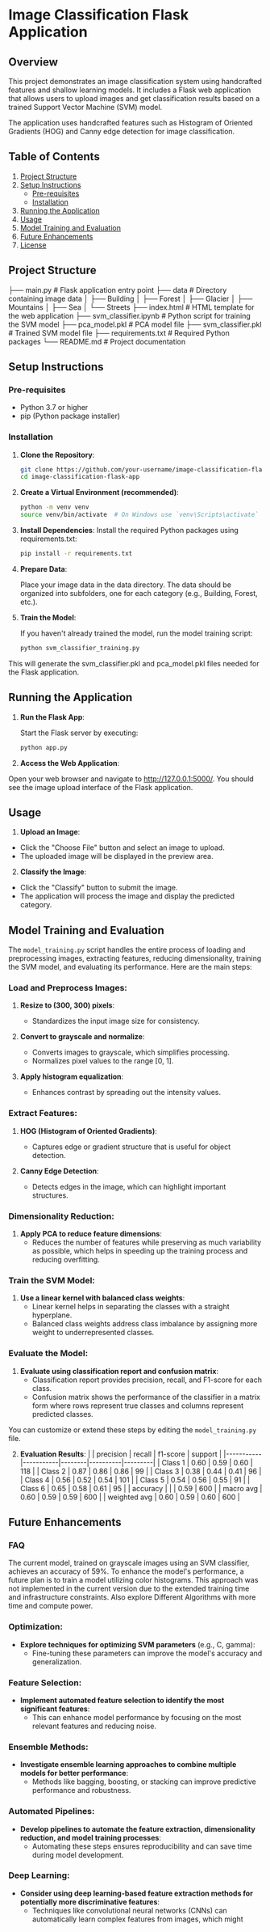 # Image Classification Flask Application

## Overview

This project demonstrates an image classification system using handcrafted features and shallow learning models. It includes a Flask web application that allows users to upload images and get classification results based on a trained Support Vector Machine (SVM) model. 

The application uses handcrafted features such as Histogram of Oriented Gradients (HOG) and Canny edge detection for image classification.

## Table of Contents

1. [Project Structure](#project-structure)
2. [Setup Instructions](#setup-instructions)
    - [Pre-requisites](#pre-requisites)
    - [Installation](#installation)
3. [Running the Application](#running-the-application)
4. [Usage](#usage)
5. [Model Training and Evaluation](#model-training-and-evaluation)
6. [Future Enhancements](#future-enhancements)
7. [License](#license)

## Project Structure

├── main.py # Flask application entry point
├── data # Directory containing image data
│ ├── Building
│ ├── Forest
│ ├── Glacier
│ ├── Mountains
│ ├── Sea
│ └── Streets
├── index.html # HTML template for the web application
├── svm_classifier.ipynb # Python script for training the SVM model
├── pca_model.pkl # PCA model file
├── svm_classifier.pkl # Trained SVM model file
├── requirements.txt # Required Python packages
└── README.md # Project documentation




## Setup Instructions

### Pre-requisites

- Python 3.7 or higher
- pip (Python package installer)

### Installation

1. **Clone the Repository**: 

   ```bash
   git clone https://github.com/your-username/image-classification-flask-app.git
   cd image-classification-flask-app

2. **Create a Virtual Environment (recommended)**:

    ```bash
    python -m venv venv
    source venv/bin/activate  # On Windows use `venv\Scripts\activate`

3. **Install Dependencies**:
    Install the required Python packages using requirements.txt:
    ```bash
    pip install -r requirements.txt


4. **Prepare Data**:

    Place your image data in the data directory. The data should be organized into subfolders, one for each category (e.g., Building, Forest, etc.).

5. **Train the Model**:

    If you haven't already trained the model, run the model training script:
    ```bash
    python svm_classifier_training.py
    ```

This will generate the svm_classifier.pkl and pca_model.pkl files needed for the Flask application.

## Running the Application

1. **Run the Flask App**:

    Start the Flask server by executing:
    ```bash
    python app.py

2. **Access the Web Application**:

Open your web browser and navigate to http://127.0.0.1:5000/. You should see the image upload interface of the Flask application.

## Usage

1. **Upload an Image**:

- Click the "Choose File" button and select an image to upload.
- The uploaded image will be displayed in the preview area.

2. **Classify the Image**:

- Click the "Classify" button to submit the image.
- The application will process the image and display the predicted category.

## Model Training and Evaluation

The `model_training.py` script handles the entire process of loading and preprocessing images, extracting features, reducing dimensionality, training the SVM model, and evaluating its performance. Here are the main steps:

### Load and Preprocess Images:

1. **Resize to (300, 300) pixels**:
   - Standardizes the input image size for consistency.

2. **Convert to grayscale and normalize**:
   - Converts images to grayscale, which simplifies processing.
   - Normalizes pixel values to the range [0, 1].

3. **Apply histogram equalization**:
   - Enhances contrast by spreading out the intensity values.

### Extract Features:

1. **HOG (Histogram of Oriented Gradients)**:
   - Captures edge or gradient structure that is useful for object detection.

2. **Canny Edge Detection**:
   - Detects edges in the image, which can highlight important structures.

### Dimensionality Reduction:

1. **Apply PCA to reduce feature dimensions**:
   - Reduces the number of features while preserving as much variability as possible, which helps in speeding up the training process and reducing overfitting.

### Train the SVM Model:

1. **Use a linear kernel with balanced class weights**:
   - Linear kernel helps in separating the classes with a straight hyperplane.
   - Balanced class weights address class imbalance by assigning more weight to underrepresented classes.

### Evaluate the Model:

1. **Evaluate using classification report and confusion matrix**:
   - Classification report provides precision, recall, and F1-score for each class.
   - Confusion matrix shows the performance of the classifier in a matrix form where rows represent true classes and columns represent predicted classes.

You can customize or extend these steps by editing the `model_training.py` file.

2. **Evaluation Results**:
|           | precision | recall | f1-score | support |
|-----------|-----------|--------|----------|---------|
| Class 1   | 0.60      | 0.59   | 0.60     | 118     |
| Class 2   | 0.87      | 0.86   | 0.86     | 99      |
| Class 3   | 0.38      | 0.44   | 0.41     | 96      |
| Class 4   | 0.56      | 0.52   | 0.54     | 101     |
| Class 5   | 0.54      | 0.56   | 0.55     | 91      |
| Class 6   | 0.65      | 0.58   | 0.61     | 95      |
| accuracy  |          |        | 0.59     | 600     |
| macro avg | 0.60      | 0.59   | 0.59     | 600     |
| weighted avg | 0.60  | 0.59   | 0.60     | 600     |

## Future Enhancements

### FAQ
The current model, trained on grayscale images using an SVM classifier, achieves an accuracy of 59%. To enhance the model's performance, a future plan is to train a model utilizing color histograms. This approach was not implemented in the current version due to the extended training time and infrastructure constraints.
Also explore Different Algorithms with more time and compute power.

### Optimization:

- **Explore techniques for optimizing SVM parameters** (e.g., C, gamma):
  - Fine-tuning these parameters can improve the model's accuracy and generalization.

### Feature Selection:

- **Implement automated feature selection to identify the most significant features**:
  - This can enhance model performance by focusing on the most relevant features and reducing noise.

### Ensemble Methods:

- **Investigate ensemble learning approaches to combine multiple models for better performance**:
  - Methods like bagging, boosting, or stacking can improve predictive performance and robustness.

### Automated Pipelines:

- **Develop pipelines to automate the feature extraction, dimensionality reduction, and model training processes**:
  - Automating these steps ensures reproducibility and can save time during model development.

### Deep Learning:

- **Consider using deep learning-based feature extraction methods for potentially more discriminative features**:
  - Techniques like convolutional neural networks (CNNs) can automatically learn complex features from images, which might 
